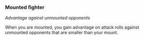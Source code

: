 
### Mounted fighter

_Advantage against unmounted opponents_

When you are mounted, you gain advantage on attack rolls against unmounted opponents that are smaller than your mount.

